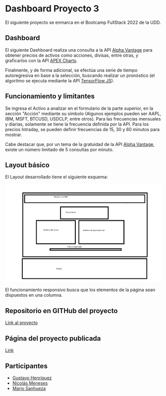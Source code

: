 # Dashboard Proyecto 3

El siguiente proyecto se enmarca en el Bootcamp FullStack 2022 de la UDD.

## Dashboard

El siguiente Dashboard realiza una consulta a la API [Alpha Vantage](https://www.alphavantage.co/) para obtener precios de activos como acciones, divisas, entre otras, y graficarlos con la API [APEX Charts](https://apexcharts.com/).

Finalmente, y de forma adicional, se efectúa una serie de tiempo autoregresiva en base a la selección, buscando realizar un pronóstico (el algoritmo se ejecuta mediante la API [TensorFlow JS](https://www.tensorflow.org/)). 

## Funcionamiento y limitantes

Se ingresa el Activo a analizar en el formulario de la parte superior, en la sección "Acción" mediante su símbolo (Algunos ejemplos pueden ser AAPL, IBM, MSFT, BTCUSD, USDCLP, entre otros). Para las frecuencias mensuales y diarias, solamente se tiene la frecuencia definida por la API. Para los precios Intraday, se pueden definir frecuencias de 15, 30 y 60 minutos para mostrar.

Cabe destacar que, por un tema de la gratuidad de la API [Alpha Vantage](https://www.alphavantage.co/), existe un número limitado de 5 consultas por minuto.

## Layout básico

El Layout desarrollado tiene el siguiente esquema:

![](./images/layout-basico.jpg) 

El funcionamiento responsivo busca que los elementos de la página sean dispuestos en una columna.

## Repositorio en GITHub del proyecto

[Link al proyecto](https://github.com/guitarAlgorithman/proyecto_3_dashboard)

## Página del proyecto publicada

[Link](https://guitaralgorithman.github.io/proyecto_3_dashboard/)

## Participantes

- [Gustavo Henriquez](https://github.com/guitarAlgorithman)
- [Nicolás Meneses](https://github.com/BootNM)
- [Mario Sanhueza](https://github.com/MarioASG)
